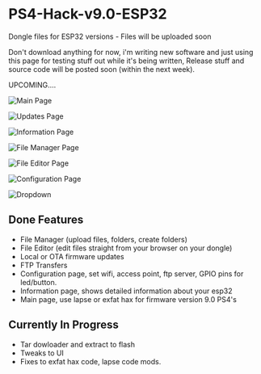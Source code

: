 # PS4-Hack-v9.0-ESP32
Dongle files for ESP32 versions - Files will be uploaded soon

Don't download anything for now, i'm writing new software and just using this page for testing stuff out while it's being written, Release stuff and source code will be posted soon (within the next week).


UPCOMING....


![Main Page](https://i.imgur.com/5kyxgYW.png)

![Updates Page](https://i.imgur.com/yNW28WB.png)

![Information Page](https://i.imgur.com/HC3yaVW.png)

![File Manager Page](https://i.imgur.com/xTstYTj.png)

![File Editor Page](https://i.imgur.com/tScZEj3.png)

![Configuration Page](https://i.imgur.com/4nJlz4D.png)

![Dropdown](https://i.imgur.com/bpzatvr.png)

## Done Features
- File Manager (upload files, folders, create folders)
- File Editor (edit files straight from your browser on your dongle)
- Local or OTA firmware updates
- FTP Transfers
- Configuration page, set wifi, access point, ftp server, GPIO pins for led/button.
- Information page, shows detailed information about your esp32
- Main page, use lapse or exfat hax for firmware version 9.0 PS4's

## Currently In Progress
- Tar dowloader and extract to flash
- Tweaks to UI
- Fixes to exfat hax code, lapse code mods.
